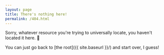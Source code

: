 ```yaml
---
layout: page
title: There's nothing here!
permalink: /404.html
---
```


Sorry, whatever resource you're trying to universally locate, you haven't
located it here. 🤷

You can just go back to [the root]({{ site.baseurl }}/) and start over, I
guess!
